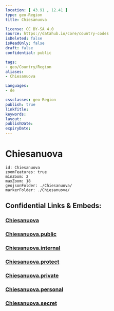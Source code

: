 ```yaml
---
location: [ 43.91 , 12.41 ] 
type: geo-Region
title: Chiesanuova

license: CC BY-SA 4.0
source: https://datahub.io/core/country-codes
isDeleted: false
isReadOnly: false
draft: false
confidential: public

tags:
- geo/Country/Region
aliases:
- Chiesanuova

Languages:
- de

cssclasses: geo-Region
publish: true
linkTitle: 
keywords: 
layout: 
publishDate: 
expiryDate: 
---
```


# Chiesanuova

```leaflet
id: Chiesanuova
zoomFeatures: true 
minZoom: 2 
maxZoom: 18
geojsonFolder: ./Chiesanuova/
markerFolder: ./Chiesanuova/
```


## Confidential Links & Embeds: 

### [Chiesanuova](/_Standards/Earth/Continent/Europe/Europe~South/San_Marino/Castelli~San_Marino/Chiesanuova.md) 

### [Chiesanuova.public](/_public/Earth/Continent/Europe/Europe~South/San_Marino/Castelli~San_Marino/Chiesanuova.public.md) 

### [Chiesanuova.internal](/_internal/Earth/Continent/Europe/Europe~South/San_Marino/Castelli~San_Marino/Chiesanuova.internal.md) 

### [Chiesanuova.protect](/_protect/Earth/Continent/Europe/Europe~South/San_Marino/Castelli~San_Marino/Chiesanuova.protect.md) 

### [Chiesanuova.private](/_private/Earth/Continent/Europe/Europe~South/San_Marino/Castelli~San_Marino/Chiesanuova.private.md) 

### [Chiesanuova.personal](/_personal/Earth/Continent/Europe/Europe~South/San_Marino/Castelli~San_Marino/Chiesanuova.personal.md) 

### [Chiesanuova.secret](/_secret/Earth/Continent/Europe/Europe~South/San_Marino/Castelli~San_Marino/Chiesanuova.secret.md)

